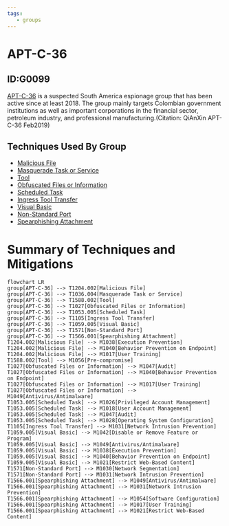```yaml
---
tags:
   - groups
---
```

# APT-C-36
## ID:G0099
[APT-C-36](/mitre/groups/G0099) is a suspected South America espionage group that has been active since at least 2018. The group mainly targets Colombian government institutions as well as important corporations in the financial sector, petroleum industry, and professional manufacturing.(Citation: QiAnXin APT-C-36 Feb2019)
## Techniques Used By Group
* [Malicious File](/mitre/techniques/T1204/002)
* [Masquerade Task or Service](/mitre/techniques/T1036/004)
* [Tool](/mitre/techniques/T1588/002)
* [Obfuscated Files or Information](/mitre/techniques/T1027)
* [Scheduled Task](/mitre/techniques/T1053/005)
* [Ingress Tool Transfer](/mitre/techniques/T1105)
* [Visual Basic](/mitre/techniques/T1059/005)
* [Non-Standard Port](/mitre/techniques/T1571)
* [Spearphishing Attachment](/mitre/techniques/T1566/001)

# Summary of Techniques and Mitigations
```mermaid
flowchart LR
group[APT-C-36] --> T1204.002[Malicious File]
group[APT-C-36] --> T1036.004[Masquerade Task or Service]
group[APT-C-36] --> T1588.002[Tool]
group[APT-C-36] --> T1027[Obfuscated Files or Information]
group[APT-C-36] --> T1053.005[Scheduled Task]
group[APT-C-36] --> T1105[Ingress Tool Transfer]
group[APT-C-36] --> T1059.005[Visual Basic]
group[APT-C-36] --> T1571[Non-Standard Port]
group[APT-C-36] --> T1566.001[Spearphishing Attachment]
T1204.002[Malicious File] --> M1038[Execution Prevention]
T1204.002[Malicious File] --> M1040[Behavior Prevention on Endpoint]
T1204.002[Malicious File] --> M1017[User Training]
T1588.002[Tool] --> M1056[Pre-compromise]
T1027[Obfuscated Files or Information] --> M1047[Audit]
T1027[Obfuscated Files or Information] --> M1040[Behavior Prevention on Endpoint]
T1027[Obfuscated Files or Information] --> M1017[User Training]
T1027[Obfuscated Files or Information] --> M1049[Antivirus/Antimalware]
T1053.005[Scheduled Task] --> M1026[Privileged Account Management]
T1053.005[Scheduled Task] --> M1018[User Account Management]
T1053.005[Scheduled Task] --> M1047[Audit]
T1053.005[Scheduled Task] --> M1028[Operating System Configuration]
T1105[Ingress Tool Transfer] --> M1031[Network Intrusion Prevention]
T1059.005[Visual Basic] --> M1042[Disable or Remove Feature or Program]
T1059.005[Visual Basic] --> M1049[Antivirus/Antimalware]
T1059.005[Visual Basic] --> M1038[Execution Prevention]
T1059.005[Visual Basic] --> M1040[Behavior Prevention on Endpoint]
T1059.005[Visual Basic] --> M1021[Restrict Web-Based Content]
T1571[Non-Standard Port] --> M1030[Network Segmentation]
T1571[Non-Standard Port] --> M1031[Network Intrusion Prevention]
T1566.001[Spearphishing Attachment] --> M1049[Antivirus/Antimalware]
T1566.001[Spearphishing Attachment] --> M1031[Network Intrusion Prevention]
T1566.001[Spearphishing Attachment] --> M1054[Software Configuration]
T1566.001[Spearphishing Attachment] --> M1017[User Training]
T1566.001[Spearphishing Attachment] --> M1021[Restrict Web-Based Content]
```
